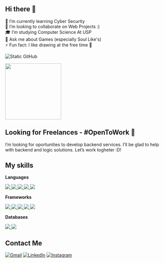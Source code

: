 ## Hi there 👋

🌱 I’m currently learning Cyber Security  
🤝 I’m looking to collaborate on Web Projects :)   
🎓 I’m studying Computer Science At USP   
💬 Ask me about Games (especially Soul Like's)    
⚡ Fun fact: I like drawing at the free time 🎨    


<img src="https://img.shields.io/static/v1?label=Overview&message=NicMota&color=f8efd4&style=for-the-badge&logo=GitHub" alt="Static GitHub">
<p>
  <a href="https://github.com/JustTheHero/convoychat">
    <img height=180 align="center" src="https://github-readme-stats.vercel.app/api/top-langs?username=NicMota&layout=compact&langs_count=8&card_width=320&theme=gruvbox_light" />
  </a>
</p>

## Looking for Freelances - #OpenToWork 🚀
I’m looking for oportunities to develop backend services. I’ll be glad to help with backend and logic solutions. Let’s work togheter :D!

## My skills

**Languages**

<p>
  <a href="https://github.com/NicMota">
    <img src="https://img.shields.io/badge/Java-ED8B00?style=for-the-badge&logo=openjdk&logoColor=white">
  </a>
  <a href="https://github.com/NicMota">
    <img src="https://img.shields.io/badge/C-00599C?style=for-the-badge&logo=c&logoColor=white">
  </a>
  <a href="https://github.com/NicMota">
    <img src="https://img.shields.io/badge/TypeScript-007ACC?style=for-the-badge&logo=typescript&logoColor=white">
  </a>
  <a href="https://github.com/NicMota">
    <img src="https://img.shields.io/badge/JavaScript-323330?style=for-the-badge&logo=javascript&logoColor=F7DF1E">
  </a>
  <a href="https://github.com/NicMota">
    <img src="https://img.shields.io/badge/PHP-777BB4?style=for-the-badge&logo=php&logoColor=white">
  </a>
</p>

**Frameworks**

<p>
  <a href="https://github.com/NicMota">
    <img src="https://img.shields.io/badge/React-20232A?style=for-the-badge&logo=react&logoColor=61DAFB">
  </a>
  <a href="https://github.com/NicMota">
    <img src="https://img.shields.io/badge/Spring%20Boot-6DB33F?style=for-the-badge&logo=springboot&logoColor=white">
  </a>
  <a href="https://github.com/NicMota">
    <img src="https://img.shields.io/badge/Next.js-000000?style=for-the-badge&logo=nextdotjs&logoColor=white">
  </a>
  <a href="https://github.com/NicMota">
    <img src="https://img.shields.io/badge/React%20Native-20232A?style=for-the-badge&logo=react&logoColor=61DAFB">
  </a>
  <a href="https://github.com/NicMota">
    <img src="https://img.shields.io/badge/Node.js-339933?style=for-the-badge&logo=node.js&logoColor=white">
  </a>
</p>

**Databases**
<p>
  <a href="https://github.com/NicMota">
    <img src="https://img.shields.io/badge/PostgreSQL-4169E1?style=for-the-badge&logo=postgresql&logoColor=white">
  </a>
  <a href="https://github.com/NicMota">
    <img src="https://img.shields.io/badge/MySQL-4479A1?style=for-the-badge&logo=mysql&logoColor=white">
  </a>


</p>

## Contact Me

<p align="left">
  <a href="mailto:nicjmota@gmail.com" title="Gmail">
  <img src="https://img.shields.io/badge/-Gmail-FF0000?style=flat-square&labelColor=FF0000&logo=gmail&logoColor=white&link=mailto:nicjmota@gmail.com" alt="Gmail"/></a>
  <a href="https://www.linkedin.com/in/nicolas-mota-860b42373" title="LinkedIn">
  <img src="https://img.shields.io/badge/-Linkedin-0e76a8?style=flat-square&logo=Linkedin&logoColor=white&link=https://www.linkedin.com/in/nicolas-mota-860b42373/" alt="LinkedIn"/></a>
  <a href="https://www.instagram.com/nicolasjmo/#" title="Instagram">
  <img src="https://img.shields.io/badge/-Instagram-DF0174?style=flat-square&labelColor=DF0174&logo=instagram&logoColor=white&link=https://www.instagram.com/nicolasjmo/#" alt="Instagram"/></a>
</p>




